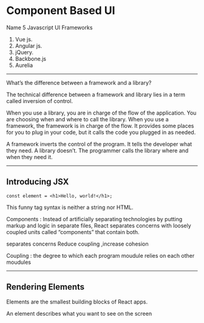 # Component Based UI

Name 5 Javascript UI Frameworks

1. Vue js.
2. Angular js.
3. jQuery.
4. Backbone.js
5. Aurelia

------------------

What’s the difference between a framework and a library?

The technical difference between a framework and library lies in a term called inversion of control.

When you use a library, you are in charge of the flow of the application. You are choosing when and where to call the library. When you use a framework, the framework is in charge of the flow. It provides some places for you to plug in your code, but it calls the code you plugged in as needed.

A framework inverts the control of the program. It tells the developer what they need. A library doesn’t. The programmer calls the library where and when they need it. 


------------------

## Introducing JSX 

`const element = <h1>Hello, world!</h1>;` 

This funny tag syntax is neither a string nor HTML. 


Components : 
Instead of artificially separating technologies by putting markup and logic in separate files, React separates concerns with loosely coupled units called “components” that contain both.

separates concerns
Reduce coupling ,increase cohesion 

Coupling : the degree to which each program moudule relies on each other moudules 
 

------------------

## Rendering Elements

Elements are the smallest building blocks of React apps.

An element describes what you want to see on the screen

